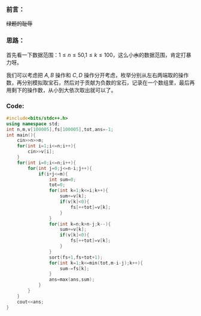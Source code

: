 ### 前言：
~~绿题的耻辱~~
### 思路：
首先看一下数据范围：$1\leq n\leq 50$,$1\leq k\leq 100$，这么小~~水~~的数据范围，肯定打暴力呀。

我们可以考虑把 $A,B$ 操作和 $C,D$ 操作分开考虑，枚举分别从左右两端取的操作数，再分别模拟取宝石，然后对于贡献为负数的宝石，记录在一个数组里，最后再用剩下的操作数，从小到大依次取出就可以了。
### Code:
```cpp
#include<bits/stdc++.h>
using namespace std;
int n,m,v[100005],fs[100005],tot,ans=-1;
int main(){
	cin>>n>>m;
	for(int i=1;i<=n;i++){
		cin>>v[i];
	}
	for(int i=0;i<=n;i++){
		for(int j=0;j<=n-i;j++){
			if(i+j<=m){
				int sum=0;
				tot=0;
				for(int k=1;k<=i;k++){
					sum+=v[k];
					if(v[k]<0){
						fs[++tot]=v[k];
					}
				}
				for(int k=n;k>n-j;k--){
					sum+=v[k];
					if(v[k]<0){
						fs[++tot]=v[k];
					}
				}
				sort(fs+1,fs+tot+1);
				for(int k=1;k<=min(tot,m-i-j);k++){
					sum-=fs[k];
				}
				ans=max(ans,sum);
			}
		}
	}
	cout<<ans;
}
```
